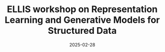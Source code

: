 ---
title: "ELLIS workshop on Representation Learning and Generative Models for Structured Data"
date: 2025-02-28
venue: "ELLIS unit Amsterdam"
location: "Amsterdam, Netherlands"
event_url: https://sites.google.com/view/rl-and-gm-for-sd
---